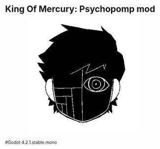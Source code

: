 # King Of Mercury: Psychopomp mod

<!-- centre image  -->
<p align="center">
  <img src="Icon.png" />
</p>

#Godot 4.2.1.stable.mono
